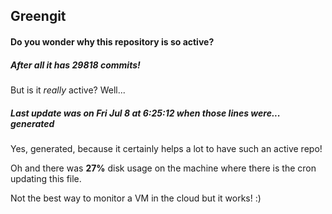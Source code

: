 ## Greengit

#### Do you wonder why this repository is so active?

##### After all it has 29818 commits!

But is it *really* active? Well...

##### Last update was on Fri Jul 8 at 6:25:12 when those lines were... generated

Yes, generated, because it certainly helps a lot to have such an active repo!

Oh and there was **27%** disk usage on the machine
where there is the cron updating this file.

Not the best way to monitor a VM in the cloud but it works! :)
